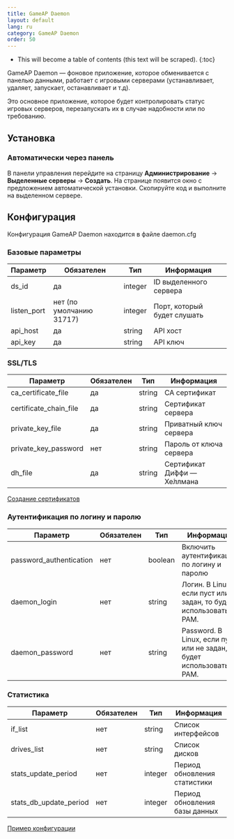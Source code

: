 ```yaml
---
title: GameAP Daemon
layout: default
lang: ru
category: GameAP Daemon
order: 50
---
```


* This will become a table of contents (this text will be scraped).
{:toc}

GameAP Daemon — фоновое приложение, которое обменивается с панелью данными, работает с игровыми серверами
(устанавливает, удаляет, запускает, останавливает и т.д).

Это основное приложение, которое будет контролировать статус игровых серверов, перезапускать их в случае надобности или
по требованию.

## Установка

### Автоматически через панель

В панели управления перейдите на страницу **Администрирование** -> **Выделенные серверы** -> **Создать**.
На странице появится окно с предложением автоматической установки. Скопируйте код и выполните на
выделенном сервере.

## Конфигурация

Конфигурация GameAP Daemon находится в файле daemon.cfg

### Базовые параметры

| Параметр                  | Обязателен            | Тип       | Информация
|---------------------------|-----------------------|-----------|------------
| ds_id                     | да                    | integer   | ID выделенного сервера
| listen_port               | нет (по умолчанию 31717) |     integer   | Порт, который будет слушать
| api_host                  | да                    | string    | API хост
| api_key                   | да                    | string    | API ключ


### SSL/TLS

| Параметр                  | Обязателен            | Тип       | Информация
|---------------------------|-----------------------|-----------|------------
| ca_certificate_file   | да                    | string    | CA сертификат
| certificate_chain_file    | да                    | string    | Сертификат сервера
| private_key_file          | да                    | string    | Приватный ключ сервера
| private_key_password      | нет                   | string    | Пароль от ключа сервера
| dh_file                   | да                    | string    | Сертификат Ди́ффи — Хе́ллмана

[Создание сертификатов](https://github.com/gameap/GDaemon2#creating-certificates)

### Аутентификация по логину и паролю

| Параметр                  | Обязателен            | Тип       | Информация
|---------------------------|-----------------------|-----------|------------
| password_authentication   | нет                   | boolean   | Включить аутентификацию по логину и паролю
| daemon_login              | нет                   | string    | Логин. В Linux, если пуст или не задан, то будет использоваться PAM.
| daemon_password           | нет                   | string    | Password. В Linux, если пуст или не задан, то будет использоваться PAM.

### Статистика

| Параметр                  | Обязателен            | Тип       | Информация
|---------------------------|-----------------------|-----------|------------
| if_list                   | нет                   | string    | Список интерфейсов
| drives_list               | нет                   | string    | Список дисков
| stats_update_period       | нет                   | integer   | Период обновления статистики
| stats_db_update_period    | нет                   | integer   | Период обновления базы данных


[Пример конфигурации](https://github.com/gameap/GDaemon2#example-daemoncfg)
